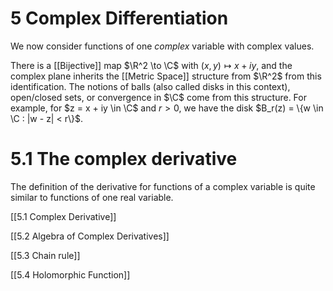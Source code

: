 # 5 Complex Differentiation

We now consider functions of one _complex_ variable with complex values.

There is a [[Bijective]] map $\R^2 \to \C$ with $(x, y) \mapsto x + iy$, and the complex plane inherits the [[Metric Space]] structure from $\R^2$ from this identification.  The notions of balls (also called disks in this context), open/closed sets, or convergence in $\C$ come from this structure. For example, for $z = x + iy \in \C$ and $r > 0$, we have the disk $B_r(z) = \{w \in \C : |w - z| < r\}$.

# 5.1 The complex derivative

The definition of the derivative for functions of a complex variable is quite similar to functions of one real variable.

[[5.1 Complex Derivative]]

[[5.2 Algebra of Complex Derivatives]]

[[5.3 Chain rule]]

[[5.4 Holomorphic Function]]
